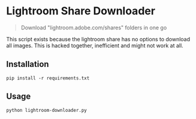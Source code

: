 # Lightroom Share Downloader
> Download "lightroom.adobe.com/shares" folders in one go

This script exists because the lightroom share has no options to download all images.
This is hacked together, inefficient and might not work at all.

## Installation
`pip install -r requirements.txt`

## Usage 
`python lightroom-downloader.py`

